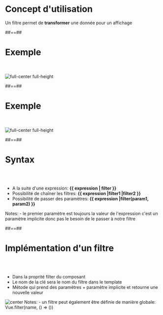 <!-- .slide: class="sfeir-basic-slide" -->
# Concept d'utilisation
<span class="full-center">Un filtre permet de <strong>transformer</strong> une donnée pour un affichage</span>

##==##

<!-- .slide: class="sfeir-basic-slide" -->
# Exemple
<br><br>
<img alt="full-center full-height" src="assets/images/school/filters/exemple_filter_date.png">

##==##
<!-- .slide: class="sfeir-basic-slide" -->
# Exemple
<br><br>
<img alt="full-center full-height" src="assets/images/school/filters/exemple_filter_uppercase.png">

##==##
<!-- .slide: class="sfeir-basic-slide" -->
# Syntax 
<br><br>
<ul>
    <li>A la suite d'une expression: <strong>{{ expression | filter }}</strong></li>
    <li>Possibilité de chaîner les filtres: <strong>{{ expression |filter1 |filter2 }}</strong></li>
    <li>Possibilité de passer des paramètres: <strong>{{ expression |filter(param1, param2) }}</strong></li>
</ul>
Notes: 
 - le premier paramètre est toujours la valeur de l'expression c'est un paramètre implicite donc pas le besoin de le passer à notre filtre

 ##==##

 <!-- .slide: class="sfeir-basic-slide" -->
 # Implémentation d'un filtre 
 <br><br>
 <ul>
    <li>Dans la proprité filter du composant</li>
    <li>Le nom de la clé sera le nom du filtre dans le template</li>
    <li>Métode qui prend des paramètres + paramètre implicite et retourne une nouvelle valeur</li>
 </ul>
 <img alt="center" src="assets/images/school/filters/filters_create.png">
 Notes:
  - un filtre peut également être définie de manière globale: Vue.filter(name, () => ())
